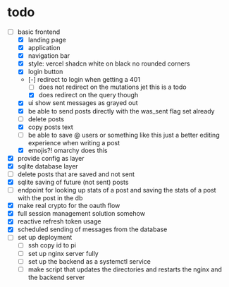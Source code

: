 # todo

- [ ] basic frontend
  - [x] landing page
  - [x] application
  - [x] navigation bar
  - [x] style: vercel shadcn white on black no rounded corners
  - [x] login button
  - [-] redirect to login when getting a 401
    - [ ] does not redirect on the mutations jet this is a todo
    - [x] does redirect on the query though
  - [x] ui show sent messages as grayed out
  - [x] be able to send posts directly with the was_sent flag set already
  - [ ] delete posts
  - [x] copy posts text
  - [ ] be able to save @ users or something like this just a better editing experience when
        writing a post
  - [x] emojis?! omarchy does this
- [x] provide config as layer
- [x] sqlite database layer
- [ ] delete posts that are saved and not sent
- [x] sqlite saving of future (not sent) posts
- [ ] endpoint for looking up stats of a post and saving the stats of a post with the post in the db
- [x] make real crypto for the oauth flow
- [x] full session management solution somehow
- [x] reactive refresh token usage
- [x] scheduled sending of messages from the database
- [ ] set up deployment
  - [ ] ssh copy id to pi
  - [ ] set up nginx server fully
  - [ ] set up the backend as a systemctl service
  - [ ] make script that updates the directories and restarts the nginx and the backend server
